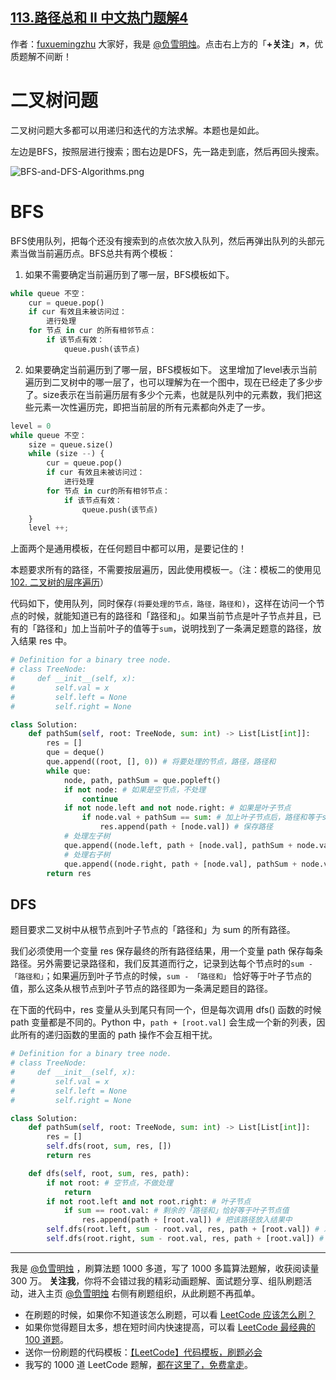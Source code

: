 ## [113.路径总和 II 中文热门题解4](https://leetcode.cn/problems/path-sum-ii/solutions/100000/tao-mo-ban-er-cha-shu-wen-ti-de-dfs-he-bfs-jie-fa-)

作者：[fuxuemingzhu](https://leetcode.cn/u/fuxuemingzhu)
大家好，我是 [@负雪明烛](https://leetcode-cn.com/u/fuxuemingzhu/)。点击右上方的「**+关注**」**↗**，优质题解不间断！


# 二叉树问题

二叉树问题大多都可以用递归和迭代的方法求解。本题也是如此。

左边是BFS，按照层进行搜索；图右边是DFS，先一路走到底，然后再回头搜索。

![BFS-and-DFS-Algorithms.png](https://pic.leetcode-cn.com/75fc42a2cfacf6e41a86b34b1861d2cdcd2965b20d8ebc0a6dcc41bb1fbcea31-BFS-and-DFS-Algorithms.png)


# BFS

BFS使用队列，把每个还没有搜索到的点依次放入队列，然后再弹出队列的头部元素当做当前遍历点。BFS总共有两个模板：

1. 如果不需要确定当前遍历到了哪一层，BFS模板如下。

```python
while queue 不空：
    cur = queue.pop()
    if cur 有效且未被访问过：
        进行处理
    for 节点 in cur 的所有相邻节点：
        if 该节点有效：
            queue.push(该节点)
```

2. 如果要确定当前遍历到了哪一层，BFS模板如下。
这里增加了level表示当前遍历到二叉树中的哪一层了，也可以理解为在一个图中，现在已经走了多少步了。size表示在当前遍历层有多少个元素，也就是队列中的元素数，我们把这些元素一次性遍历完，即把当前层的所有元素都向外走了一步。

```python
level = 0
while queue 不空：
    size = queue.size()
    while (size --) {
        cur = queue.pop()
        if cur 有效且未被访问过：
            进行处理
        for 节点 in cur的所有相邻节点：
            if 该节点有效：
                queue.push(该节点)
    }
    level ++;
```

上面两个是通用模板，在任何题目中都可以用，是要记住的！

本题要求所有的路径，不需要按层遍历，因此使用模板一。（注：模板二的使用见[102. 二叉树的层序遍历](https://leetcode-cn.com/problems/binary-tree-level-order-traversal/solution/tao-mo-ban-bfs-he-dfs-du-ke-yi-jie-jue-by-fuxuemin/598343/)）

代码如下，使用队列，同时保存`(将要处理的节点，路径，路径和)`，这样在访问一个节点的时候，就能知道已有的路径和「路径和」。如果当前节点是叶子节点并且，已有的「路径和」加上当前叶子的值等于`sum`，说明找到了一条满足题意的路径，放入结果 res 中。

```python
# Definition for a binary tree node.
# class TreeNode:
#     def __init__(self, x):
#         self.val = x
#         self.left = None
#         self.right = None

class Solution:
    def pathSum(self, root: TreeNode, sum: int) -> List[List[int]]:
        res = []
        que = deque()
        que.append((root, [], 0)) # 将要处理的节点，路径，路径和
        while que:
            node, path, pathSum = que.popleft()
            if not node: # 如果是空节点，不处理
                continue
            if not node.left and not node.right: # 如果是叶子节点
                if node.val + pathSum == sum: # 加上叶子节点后，路径和等于sum
                    res.append(path + [node.val]) # 保存路径
            # 处理左子树
            que.append((node.left, path + [node.val], pathSum + node.val))
            # 处理右子树
            que.append((node.right, path + [node.val], pathSum + node.val))
        return res
```

## DFS

题目要求二叉树中从根节点到叶子节点的「路径和」为 sum 的所有路径。

我们必须使用一个变量 res 保存最终的所有路径结果，用一个变量 path 保存每条路径。另外需要记录路径和，我们反其道而行之，记录到达每个节点时的`sum - 「路径和」`；如果遍历到叶子节点的时候，`sum - 「路径和」` 恰好等于叶子节点的值，那么这条从根节点到叶子节点的路径即为一条满足题目的路径。

在下面的代码中，res 变量从头到尾只有同一个，但是每次调用 dfs() 函数的时候 path 变量都是不同的。Python 中，`path + [root.val]` 会生成一个新的列表，因此所有的递归函数的里面的 path 操作不会互相干扰。

```python
# Definition for a binary tree node.
# class TreeNode:
#     def __init__(self, x):
#         self.val = x
#         self.left = None
#         self.right = None

class Solution:
    def pathSum(self, root: TreeNode, sum: int) -> List[List[int]]:
        res = []
        self.dfs(root, sum, res, [])
        return res

    def dfs(self, root, sum, res, path):
        if not root: # 空节点，不做处理
            return
        if not root.left and not root.right: # 叶子节点
            if sum == root.val: # 剩余的「路径和」恰好等于叶子节点值
                res.append(path + [root.val]) # 把该路径放入结果中
        self.dfs(root.left, sum - root.val, res, path + [root.val]) # 左子树
        self.dfs(root.right, sum - root.val, res, path + [root.val]) # 右子树
```

---

我是 [@负雪明烛](https://leetcode-cn.com/u/fuxuemingzhu/) ，刷算法题 1000 多道，写了 1000 多篇算法题解，收获阅读量 300 万。
**关注我**，你将不会错过我的精彩动画题解、面试题分享、组队刷题活动，进入主页 [@负雪明烛](https://leetcode-cn.com/u/fuxuemingzhu/) 右侧有刷题组织，从此刷题不再孤单。

- 在刷题的时候，如果你不知道该怎么刷题，可以看 [LeetCode 应该怎么刷？](https://mp.weixin.qq.com/s/viDYrSlF5INEhVWiJhM2EQ)
- 如果你觉得题目太多，想在短时间内快速提高，可以看 [LeetCode 最经典的 100 道题](https://mp.weixin.qq.com/s/e51CEkEP6Wz850JYbgz8dw)。
- 送你一份刷题的代码模板：[【LeetCode】代码模板，刷题必会](https://blog.csdn.net/fuxuemingzhu/article/details/101900729)
- 我写的 1000 道 LeetCode 题解，[都在这里了，免费拿走](https://fuxuemingzhu.cn/)。